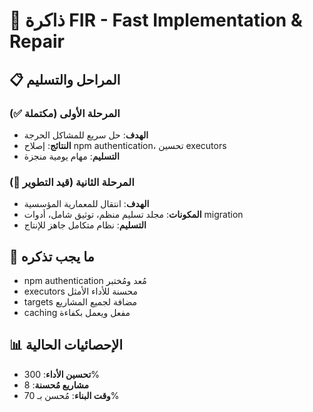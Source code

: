 # 🧠 ذاكرة FIR - Fast Implementation & Repair

## 📋 المراحل والتسليم

### المرحلة الأولى (مكتملة ✅)
- **الهدف**: حل سريع للمشاكل الحرجة
- **النتائج**: إصلاح npm authentication، تحسين executors
- **التسليم**: مهام يومية منجزة

### المرحلة الثانية (قيد التطوير 🔄)
- **الهدف**: انتقال للمعمارية المؤسسية
- **المكونات**: مجلد تسليم منظم، توثيق شامل، أدوات migration
- **التسليم**: نظام متكامل جاهز للإنتاج

## 🎯 ما يجب تذكره
- npm authentication مُعد ومُختبر
- executors محسنة للأداء الأمثل
- targets مضافة لجميع المشاريع
- caching مفعل ويعمل بكفاءة

## 📊 الإحصائيات الحالية
- **تحسين الأداء**: 300%
- **مشاريع مُحسنة**: 8
- **وقت البناء**: مُحسن بـ 70%